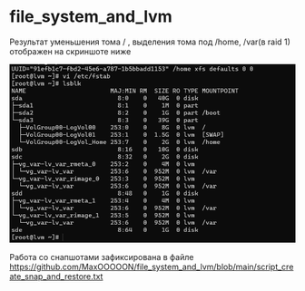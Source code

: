 # file_system_and_lvm
Результат уменьшения тома / , выделения тома под /home, /var(в raid 1)
отображен на скриншоте ниже


![Screen](https://github.com/MaxOOOOON/file_system_and_lvm/blob/main/3.png)

Работа со снапшотами зафиксирована в файле https://github.com/MaxOOOOON/file_system_and_lvm/blob/main/script_create_snap_and_restore.txt
